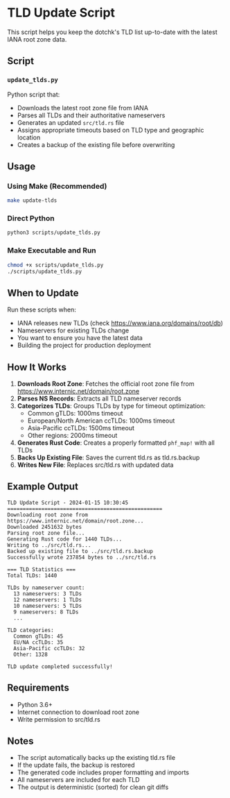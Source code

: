 # TLD Update Script

This script helps you keep the dotchk's TLD list up-to-date with the latest IANA root zone data.

## Script

### `update_tlds.py`
Python script that:
- Downloads the latest root zone file from IANA
- Parses all TLDs and their authoritative nameservers  
- Generates an updated `src/tld.rs` file
- Assigns appropriate timeouts based on TLD type and geographic location
- Creates a backup of the existing file before overwriting

## Usage

### Using Make (Recommended)
```bash
make update-tlds
```

### Direct Python
```bash
python3 scripts/update_tlds.py
```

### Make Executable and Run
```bash
chmod +x scripts/update_tlds.py
./scripts/update_tlds.py
```

## When to Update

Run these scripts when:
- IANA releases new TLDs (check https://www.iana.org/domains/root/db)
- Nameservers for existing TLDs change
- You want to ensure you have the latest data
- Building the project for production deployment

## How It Works

1. **Downloads Root Zone**: Fetches the official root zone file from https://www.internic.net/domain/root.zone
2. **Parses NS Records**: Extracts all TLD nameserver records
3. **Categorizes TLDs**: Groups TLDs by type for timeout optimization:
   - Common gTLDs: 1000ms timeout
   - European/North American ccTLDs: 1000ms timeout
   - Asia-Pacific ccTLDs: 1500ms timeout
   - Other regions: 2000ms timeout
4. **Generates Rust Code**: Creates a properly formatted `phf_map!` with all TLDs
5. **Backs Up Existing File**: Saves the current tld.rs as tld.rs.backup
6. **Writes New File**: Replaces src/tld.rs with updated data

## Example Output

```
TLD Update Script - 2024-01-15 10:30:45
==================================================
Downloading root zone from https://www.internic.net/domain/root.zone...
Downloaded 2451632 bytes
Parsing root zone file...
Generating Rust code for 1440 TLDs...
Writing to ../src/tld.rs...
Backed up existing file to ../src/tld.rs.backup
Successfully wrote 237854 bytes to ../src/tld.rs

=== TLD Statistics ===
Total TLDs: 1440

TLDs by nameserver count:
  13 nameservers: 3 TLDs
  12 nameservers: 1 TLDs
  10 nameservers: 5 TLDs
  9 nameservers: 8 TLDs
  ...

TLD categories:
  Common gTLDs: 45
  EU/NA ccTLDs: 35
  Asia-Pacific ccTLDs: 32
  Other: 1328

TLD update completed successfully!
```

## Requirements

- Python 3.6+
- Internet connection to download root zone
- Write permission to src/tld.rs

## Notes

- The script automatically backs up the existing tld.rs file
- If the update fails, the backup is restored
- The generated code includes proper formatting and imports
- All nameservers are included for each TLD
- The output is deterministic (sorted) for clean git diffs